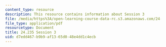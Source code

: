 ```yaml
---
content_type: resource
description: This resource contains information about Session 3
file: /media/https%3A/open-learning-course-data-rc.s3.amazonaws.com/24-235j-philosophy-of-law-spring-2012/d7edd467b9b9af1365d048e4dd1c4ecb_MIT24_235JS12_Session3.pdf
file_type: application/pdf
resourcetype: Document
title: 24.235 Session 3
uid: d7edd467-b9b9-af13-65d0-48e4dd1c4ecb
---
```

